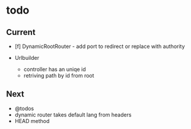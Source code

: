 # todo

## Current

- [f] DynamicRootRouter - add port to redirect or replace with authority

- Urlbuilder
  - controller has an uniqe id
  - retriving path by id from root

## Next

- @todos
- dynamic router takes default lang from headers  
- HEAD method
